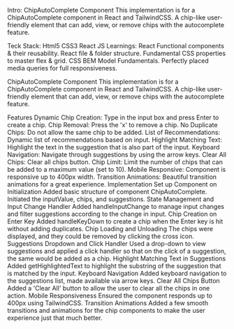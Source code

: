 Intro:
ChipAutoComplete Component
This implementation is for a ChipAutoComplete component in React and TailwindCSS. A chip-like user-friendly element that can add, view, or remove chips with the autocomplete feature.

Teck Stack:
Html5
CSS3
React JS
Learnings:
React Functional components & their reusability.
React file & folder structure.
Fundamental CSS properties to master flex & grid.
CSS BEM Model Fundamentals.
Perfectly placed media queries for full responsiveness.




ChipAutoComplete Component
This implementation is for a ChipAutoComplete component in React and TailwindCSS. A chip-like user-friendly element that can add, view, or remove chips with the autocomplete feature.

Features
Dynamic Chip Creation: Type in the input box and press Enter to create a chip.
Chip Removal: Press the 'x' to remove a chip.
No Duplicate Chips: Do not allow the same chip to be added.
List of Recommendations: Dynamic list of recommendations based on input.
Highlight Matching Text: Highlight the text in the suggestion that is also part of the input.
Keyboard Navigation: Navigate through suggestions by using the arrow keys.
Clear All Chips: Clear all chips button.
Chip Limit: Limit the number of chips that can be added to a maximum value (set to 10).
Mobile Responsive: Component is responsive up to 400px width.
Transition Animations: Beautiful transition animations for a great experience.
Implementation
Set up Component on Initialization
Added basic structure of component ChipAutoComplete.
Initiated the inputValue, chips, and suggestions.
State Management and Input Change Handler
Added handleInputChange to manage input changes and filter suggestions according to the change in input.
Chip Creation on Enter Key
Added handleKeyDown to create a chip when the Enter key is hit without adding duplicates.
Chip Loading and Unloading
The chips were displayed, and they could be removed by clicking the cross icon.
Suggestions Dropdown and Click Handler
Used a drop-down to view suggestions and applied a click handler so that on the click of a suggestion, the same would be added as a chip.
Highlight Matching Text in Suggestions
Added getHighlightedText to highlight the substring of the suggestion that is matched by the input.
Keyboard Navigation
Added keyboard navigation to the suggestions list, made available via arrow keys.
Clear All Chips Button
Added a 'Clear All' button to allow the user to clear all the chips in one action.
Mobile Responsiveness
Ensured the component responds up to 400px using TailwindCSS.
Transition Animations
Added a few smooth transitions and animations for the chip components to make the user experience just that much better.
